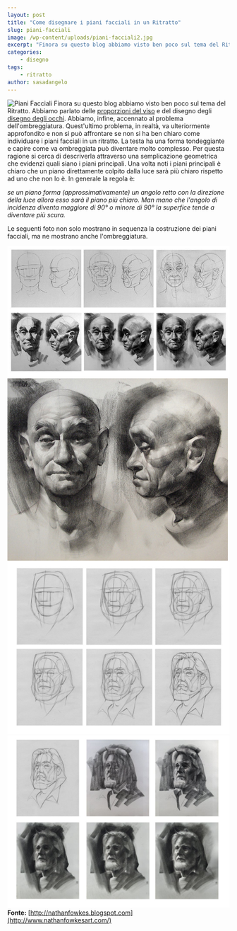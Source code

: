 ```yaml
---
layout: post
title: "Come disegnare i piani facciali in un Ritratto"
slug: piani-facciali
image: /wp-content/uploads/piani-facciali2.jpg
excerpt: "Finora su questo blog abbiamo visto ben poco sul tema del Ritratto. Abbiamo parlato delle proporzioni del viso e del disegno degli disegno degli occhi."
categories:
    - disegno
tags:
    - ritratto
author: sasadangelo
---
```


![Piani Facciali](https://www.disegnoepittura.it/wp-content/uploads/piani-facciali2.jpg "Piani Facciali") Finora su questo blog abbiamo visto ben poco sul tema del Ritratto. Abbiamo parlato delle [proporzioni del viso](https://www.disegnoepittura.it/proporzioni-viso/) e del disegno degli [disegno degli occhi](https://www.disegnoepittura.it/come-disegnare-occhi-ritratto/). Abbiamo, infine, accennato al problema dell'ombreggiatura. Quest'ultimo problema, in realtà, va ulteriormente approfondito e non si può affrontare se non si ha ben chiaro come individuare i piani facciali in un ritratto. La testa ha una forma tondeggiante e capire come va ombreggiata può diventare molto complesso. Per questa ragione si cerca di descriverla attraverso una semplicazione geometrica che evidenzi quali siano i piani principali. Una volta noti i piani principali è chiaro che un piano direttamente colpito dalla luce sarà più chiaro rispetto ad uno che non lo è. In generale la regola è:

_se un piano forma (approssimativamente) un angolo retto con la direzione della luce allora esso sarà il piano più chiaro. Man mano che l'angolo di incidenza diventa maggiore di 90° o minore di 90° la superfice tende a diventare più scura._

Le seguenti foto non solo mostrano in sequenza la costruzione dei piani facciali, ma ne mostrano anche l'ombreggiatura.

![Piani facciali](/wp-content/uploads/piani-facciali1.jpg "Piani facciali") ![Piani facciali](/wp-content/uploads/piani-facciali2.jpg "Piani facciali") ![Piani facciali](/wp-content/uploads/clarkline_page2.jpg "Piani facciali") ![Piani facciali](/wp-content/uploads/clark-value_page3.jpg "Piani facciali") **Fonte:** [http://nathanfowkes.blogspot.com](http://www.nathanfowkesart.com/)
